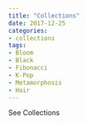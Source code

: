 ```yaml
---
title: "Collections"
date: 2017-12-25
categories:
- collections
tags:
- Bloom
- Black
- Fibonacci
- K-Pop
- Metamorphosis
- Hair
---
```


See Collections
